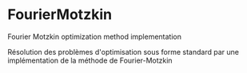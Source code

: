 # FourierMotzkin
Fourier Motzkin optimization method implementation

Résolution des problèmes d'optimisation sous forme standard par une implémentation de la méthode de Fourier-Motzkin
